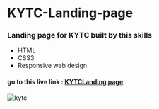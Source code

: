 # KYTC-Landing-page
### Landing page for KYTC built by this skills
* HTML
* CSS3
* Responsive web design 
#### go to this live link : [KYTCLanding page](https://manar-abed.github.io/KYTC-Landing-page/)
![kytc](https://user-images.githubusercontent.com/79801554/109432593-90ab1d80-7a14-11eb-929b-c7003a6771a2.png)
